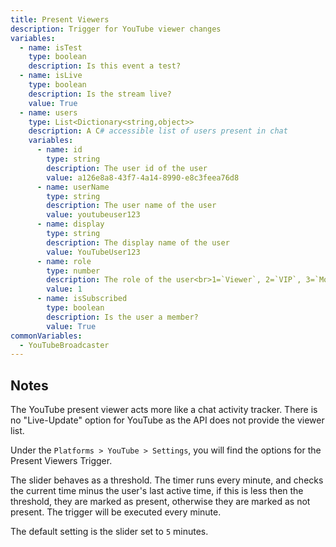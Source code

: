 ```yaml
---
title: Present Viewers
description: Trigger for YouTube viewer changes
variables:
  - name: isTest
    type: boolean
    description: Is this event a test?
  - name: isLive
    type: boolean
    description: Is the stream live?
    value: True
  - name: users
    type: List<Dictionary<string,object>>
    description: A C# accessible list of users present in chat
    variables:
      - name: id
        type: string
        description: The user id of the user
        value: a126e8a8-43f7-4a14-8990-e8c3feea76d8
      - name: userName
        type: string
        description: The user name of the user
        value: youtubeuser123
      - name: display
        type: string
        description: The display name of the user
        value: YouTubeUser123
      - name: role
        type: number
        description: The role of the user<br>1=`Viewer`, 2=`VIP`, 3=`Moderator`, 4=`Broadcaster`
        value: 1
      - name: isSubscribed
        type: boolean
        description: Is the user a member?
        value: True
commonVariables:
  - YouTubeBroadcaster
---
```


## Notes
The YouTube present viewer acts more like a chat activity tracker. There is no "Live-Update" option for YouTube as the API does not provide the viewer list.

Under the `Platforms > YouTube > Settings`, you will find the options for the Present Viewers Trigger.

The slider behaves as a threshold. The timer runs every minute, and checks the current time minus the user's last active time, if this is less then the threshold, they are marked as present, otherwise they are marked as not present.  The trigger will be executed every minute.

The default setting is the slider set to `5` minutes.